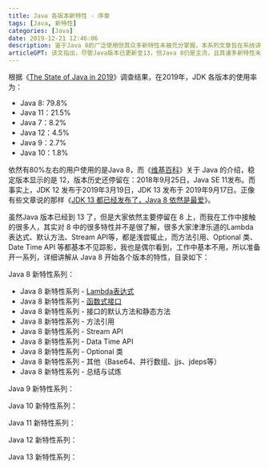 ```yaml
---
title: Java 各版本新特性 - 序章
tags: [Java, 新特性]
categories: [Java]
date: 2019-12-21 12:46:06
description: 鉴于Java 8的广泛使用但其众多新特性未被充分掌握，本系列文章旨在系统讲解从Java 8及其后续版本开始的各项特性。
articleGPT: 该文指出，尽管Java版本已更新至13，但Java 8仍是主流，且其诸多新特性未被普遍理解和利用，因此作者计划通过系列文章详细讲解Java 8及后续版本的新特性。
---
```


根据《[The State of Java in 2019](https://www.baeldung.com/java-in-2019)》调查结果，在2019年，JDK 各版本的使用率为：

 - Java 8: 79.8%
 - Java 11：21.5%
 - Java 7：8.2%
 - Java 12：4.5%
 - Java 9：2.7%
 - Java 10：1.8%

依然有80%左右的用户使用的是Java 8，而《[维基百科](https://zh.wikipedia.org/wiki/Java)》关于 Java
的介绍，稳定版本显示的是 12，版本历史还停留在：2018年9月25日，Java SE 11发布。而事实上，JDK 12 发布于2019年3月19日，JDK
13 发布于 2019年9月17日。正像有些文章说的那样《[JDK 13 都已经发布了，Java 8
依然是最爱](https://www.cnblogs.com/fengzheng/p/11589054.html)》。

虽然Java 版本已经到 13 了，但是大家依然主要停留在 8 上，而我在工作中接触的很多人，其实对 8
中的很多特性并不是很了解，很多大家津津乐道的Lambda 表达式、默认方法、Stream API等，都是浅尝辄止，而方法引用、Optional 类、Date
Time API 等都基本不见踪影，我也是偶尔看到，工作中基本不用，所以准备开一系列，详细讲解从 Java 8 开始各个版本的特性，目录如下：

Java 8 新特性系列：

 - Java 8 新特性系列 - [Lambda表达式](/posts/2020/0319/java-8-lambda)
 - Java 8 新特性系列 - [函数式接口](/posts/2020/0529/java-8-function)
 - Java 8 新特性系列 - 接口的默认方法和静态方法
 - Java 8 新特性系列 - 方法引用
 - Java 8 新特性系列 - Stream API
 - Java 8 新特性系列 - Data Time API
 - Java 8 新特性系列 - Optional 类
 - Java 8 新特性系列 - 其他（Base64、并行数组、jjs、jdeps等）
 - Java 8 新特性系列 - 总结与试炼

Java 9 新特性系列：

Java 10 新特性系列：

Java 11 新特性系列：

Java 12 新特性系列：

Java 13 新特性系列：

